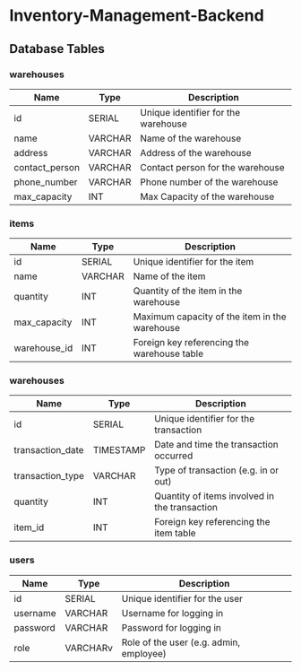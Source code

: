 # Inventory-Management-Backend

## Database Tables
### warehouses
| Name | Type   |  Description  |  
|------|--------|-------------- |  
| id   | SERIAL    |Unique identifier for the warehouse
| name | VARCHAR |Name of the warehouse
| address | VARCHAR |Address of the warehouse
| contact_person | VARCHAR |Contact person for the warehouse
| phone_number   | VARCHAR |Phone number of the warehouse
| max_capacity   | INT    |Max Capacity  of the warehouse

### items
| Name | Type   |  Description  |  
|------|--------|-------------- |  
| id   | SERIAL    | Unique identifier for the item
| name | VARCHAR |Name of the item
| quantity | INT | Quantity of the item in the warehouse
| max_capacity   | INT    |Maximum capacity of the item in the warehouse
| warehouse_id   | INT    |Foreign key referencing the warehouse table

### warehouses
| Name | Type   | Description  |  
|------|--------|-------------- |  
| id   | SERIAL    |Unique identifier for the transaction
| transaction_date | TIMESTAMP |Date and time the transaction occurred
| transaction_type | VARCHAR |Type of transaction (e.g. in or out)
| quantity	 | INT |Quantity of items involved in the transaction
| item_id   | INT |Foreign key referencing the item table

### users
| Name | Type   | Description  |  
|------|--------|-------------- |  
| id   | SERIAL    |Unique identifier for the user
| username | VARCHAR |Username for logging in
| password | VARCHAR |	Password for logging in
| role	 | VARCHARv |	Role of the user (e.g. admin, employee)

